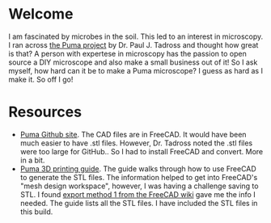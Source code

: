 # Welcome
I am fascinated by microbes in the soil.  This led to an interest in microscopy.  I ran across [the Puma project](https://www.optarc.co.uk/products/puma-products/) by Dr. Paul J. Tadross and thought how great is that?  A person with expertese in microscopy has the passion to open source a DIY microscope and also make a small business out of it!  So I ask myself, how hard can it be to make a Puma microscope?  I guess as hard as I make it. So off I go!
# Resources
- [Puma Github site](https://github.com/TadPath/PUMA).  The CAD files are in FreeCAD.  It would have been much easier to have .stl files.  However, Dr. Tadross noted the .stl files were too large for GitHub.. So I had to install FreeCAD and convert.  More in a bit.
- [Puma 3D printing guide](https://github.com/TadPath/PUMA/blob/943e9fdd85a75a0f66877ff655aecd6222ea8cb0/3D_Printing/PUMA_3D_Printing_Guide.pdf).  The guide walks through how to use FreeCAD to generate the STL files.  The information helped to get into FreeCAD's "mesh design workspace", however, I was having a challenge saving to STL. I found [export method 1 from the FreeCAD wiki](https://wiki.freecadweb.org/Export_to_STL_or_OBJ) gave me the info I needed.  The guide lists all the STL files.  I have included the STL files in this build.